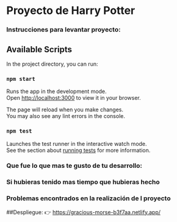 # Proyecto de Harry Potter

 ### Instrucciones para levantar proyecto:
 ## Available Scripts

In the project directory, you can run:

### `npm start`

Runs the app in the development mode.\
Open [http://localhost:3000](http://localhost:3000) to view it in your browser.

The page will reload when you make changes.\
You may also see any lint errors in the console.

### `npm test`

Launches the test runner in the interactive watch mode.\
See the section about [running tests](https://facebook.github.io/create-react-app/docs/running-tests) for more information.

### Que fue lo que mas te gusto de tu desarrollo:

### Si hubieras tenido mas tiempo que hubieras hecho

### Problemas encontrados en la realización de l proyecto


##Despliegue:
:point_right: https://gracious-morse-b3f7aa.netlify.app/
